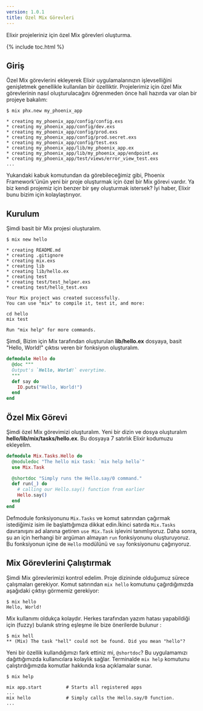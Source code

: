 ```yaml
---
version: 1.0.1
title: Özel Mix Görevleri
---
```


Elixir projeleriniz için özel Mix görevleri oluşturma.

{% include toc.html %}

## Giriş

Özel Mix görevlerini ekleyerek Elixir uygulamalarınızın işlevselliğini genişletmek genellikle kullanılan bir özelliktir.
Projelerimiz için özel Mix görevlerinin nasıl oluşturulacağını öğrenmeden önce hali hazırda var olan bir projeye bakalım:

```shell
$ mix phx.new my_phoenix_app

* creating my_phoenix_app/config/config.exs
* creating my_phoenix_app/config/dev.exs
* creating my_phoenix_app/config/prod.exs
* creating my_phoenix_app/config/prod.secret.exs
* creating my_phoenix_app/config/test.exs
* creating my_phoenix_app/lib/my_phoenix_app.ex
* creating my_phoenix_app/lib/my_phoenix_app/endpoint.ex
* creating my_phoenix_app/test/views/error_view_test.exs
...
```

Yukarıdaki kabuk komutundan da görebileceğimiz gibi, Phoenix Framework'ünün yeni bir proje oluşturmak için özel bir Mix görevi vardır. Ya biz kendi projemiz için benzer bir şey oluşturmak istersek? İyi haber, Elixir bunu bizim için kolaylaştırıyor.

## Kurulum

Şimdi basit bir Mix projesi oluşturalım.

```shell
$ mix new hello

* creating README.md
* creating .gitignore
* creating mix.exs
* creating lib
* creating lib/hello.ex
* creating test
* creating test/test_helper.exs
* creating test/hello_test.exs

Your Mix project was created successfully.
You can use "mix" to compile it, test it, and more:

cd hello
mix test

Run "mix help" for more commands.
```

Şimdi, Bizim için Mix tarafından oluşturulan  **lib/hello.ex** dosyaya, basit "Hello, World!" çıktısı veren bir fonksiyon oluşturalım.

```elixir
defmodule Hello do
  @doc """
  Output's `Hello, World!` everytime.
  """
  def say do
    IO.puts("Hello, World!")
  end
end
```

## Özel Mix Görevi

Şimdi özel Mix görevimizi oluşturalım. Yeni bir dizin ve dosya oluşturalım **hello/lib/mix/tasks/hello.ex**. Bu dosyaya 7 satırlık Elixir kodumuzu ekleyelim.

```elixir
defmodule Mix.Tasks.Hello do
  @moduledoc "The hello mix task: `mix help hello`"
  use Mix.Task

  @shortdoc "Simply runs the Hello.say/0 command."
  def run(_) do
    # calling our Hello.say() function from earlier
    Hello.say()
  end
end
```

Defmodule fonksiyonunu `Mix.Tasks` ve komut satırından çağırmak  istediğimiz isim ile başlattığımıza dikkat edin.İkinci satırda `Mix.Tasks` davranışını ad alanına getiren `use Mix.Task` işlevini tanımlıyoruz. Daha sonra, şu an için herhangi bir argüman almayan `run` fonksiyonunu oluşturuyoruz. Bu fonksiyonun içine de `Hello` modülünü ve `say` fonksiyonunu çağırıyoruz.


## Mix Görevlerini Çalıştırmak

Şimdi Mix görevlerimizi kontrol edelim. Proje dizininde olduğumuz sürece çalışmaları gerekiyor. Komut satırından `mix hello` komutunu çağırdığımızda aşağıdaki çıktıyı görmemiz gerekiyor:

```shell
$ mix hello
Hello, World!
```

Mix kullanımı oldukça kolaydır. Herkes tarafından yazım hatası yapabildiği için (fuzzy) bulanık string eşleşme ile bize önerilerde bulunur :

```shell
$ mix hell
** (Mix) The task "hell" could not be found. Did you mean "hello"?
```

Yeni bir özellik kullandığımızı fark ettiniz mi, `@shortdoc`? Bu uygulamamızı dağıttığımızda kullanıcılara kolaylık sağlar. Terminalde `mix help` komutunu çalıştırdığımızda komutlar hakkında kısa açıklamalar sunar.

```shell
$ mix help

mix app.start         # Starts all registered apps
...
mix hello             # Simply calls the Hello.say/0 function.
...
```
